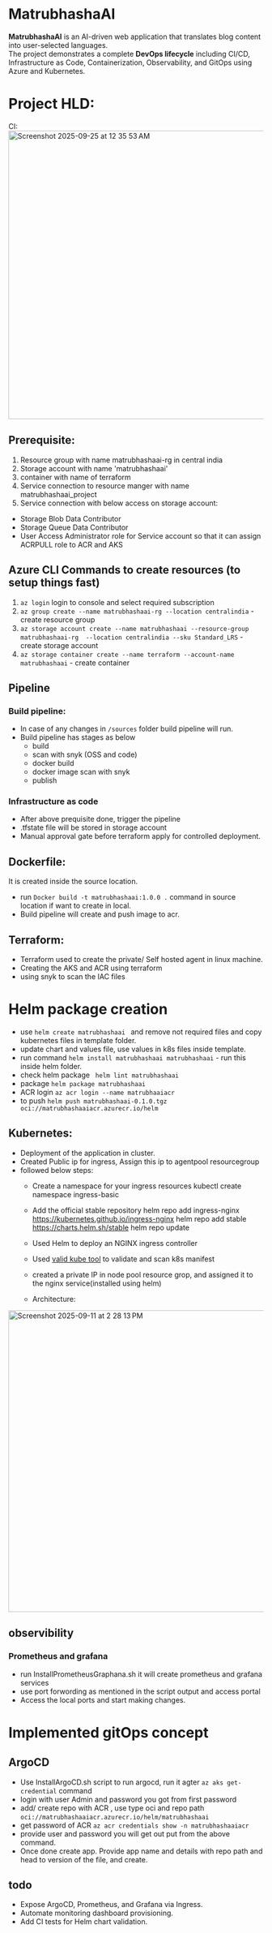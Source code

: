 
# MatrubhashaAI

**MatrubhashaAI** is an AI-driven web application that translates blog content into user-selected languages.  
The project demonstrates a complete **DevOps lifecycle** including CI/CD, Infrastructure as Code, Containerization, Observability, and GitOps using Azure and Kubernetes.

# Project HLD:
CI:
<img width="969" height="569" alt="Screenshot 2025-09-25 at 12 35 53 AM" src="https://github.com/user-attachments/assets/8d050e46-7c5f-4731-8e4b-744839eb6e75" />


## Prerequisite:
1. Resource group with name matrubhashaai-rg in central india
2. Storage account with name 'matrubhashaai'
3. container with name of terraform
4. Service connection to resource manger with name matrubhashaai_project
5. Service connection with below access on storage account:
  - Storage Blob Data Contributor
  - Storage Queue Data Contributor
  - User Access Administrator role for Service account so that it can assign ACRPULL role to ACR and AKS

## Azure CLI Commands to create resources (to setup things fast)
1. `az login` login to console and select required subscription
2. `az group create --name matrubhashaai-rg --location centralindia` - create resource group
3. `az storage account create --name matrubhashaai --resource-group matrubhashaai-rg  --location centralindia --sku Standard_LRS` - create storage account
4. `az storage container create --name terraform --account-name matrubhashaai` - create container

## Pipeline
### Build pipeline:
- In case of any changes in `/sources` folder build pipeline will run.
- Build pipeline has stages as below
    - build
    - scan with snyk (OSS and code)
    - docker build
    - docker image scan with snyk
    - publish

### Infrastructure as code
  - After above prequisite done, trigger the pipeline
  - .tfstate file will be stored in storage account
  - Manual approval gate before terraform apply for controlled deployment.

## Dockerfile:
It is created inside the source location.
- run ```Docker build -t matrubhashaai:1.0.0 .``` command in source location if want to create in local.
- Build pipeline will create and push image to acr.

## Terraform:
- Terraform used to create the private/ Self hosted agent in linux machine.
- Creating the AKS and ACR using terraform
- using snyk to scan the IAC files

# Helm package creation
- use `helm create matrubhashaai ` and remove not required files and copy kubernetes files in template folder.
- update chart and values file, use values in k8s files inside template.
- run command `helm install matrubhashaai matrubhashaai` - run this inside helm folder.
- check helm package ` helm lint matrubhashaai`
- package `helm package matrubhashaai`
-  ACR login `az acr login --name matrubhaaiacr`
- to push `helm push matrubhashaai-0.1.0.tgz oci://matrubhashaaiacr.azurecr.io/helm`


## Kubernetes:
- Deployment of the application in cluster.
- Created Public ip for ingress, Assign this ip to agentpool resourcegroup
- followed below steps:
    -  Create a namespace for your ingress resources
        kubectl create namespace ingress-basic

    -  Add the official stable repository
      helm repo add ingress-nginx https://kubernetes.github.io/ingress-nginx
      helm repo add stable https://charts.helm.sh/stable
      helm repo update
    - Used Helm to deploy an NGINX ingress controller
    - Used [valid kube tool](https://validkube.com/) to validate and scan k8s manifest
    - created a private IP in node pool resource grop, and assigned it to the nginx service(installed using helm)
    - Architecture:
<img width="1235" height="595" alt="Screenshot 2025-09-11 at 2 28 13 PM" src="https://github.com/user-attachments/assets/9ca02e94-442d-40ad-8d58-96374577b4fa" />

## observibility
### Prometheus and grafana
- run InstallPrometheusGraphana.sh it will create prometheus and grafana services
- use port forwording as mentioned in the script output and access portal
- Access the local ports and start making changes.

# Implemented gitOps concept
## ArgoCD
- Use InstallArgoCD.sh script to run argocd, run it agter `az aks get-credential` command
- login with user Admin and password you got from first password
- add/ create repo with ACR , use type oci and repo path `oci://matrubhashaaiacr.azurecr.io/helm/matrubhashaai`
- get password of ACR `az acr credentials show -n matrubhashaaiacr`
- provide user and password you will get out put from the above command.
- Once done create app. Provide app name and details with repo path and head to version of the file, and create.


## todo
- Expose ArgoCD, Prometheus, and Grafana via Ingress.
- Automate monitoring dashboard provisioning.
- Add CI tests for Helm chart validation.
